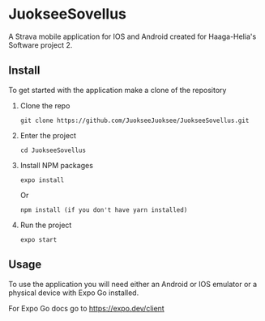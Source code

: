 # JuokseeSovellus

A Strava mobile application for IOS and Android created for Haaga-Helia's Software project 2. 


## Install 

To get started with the application make a clone of the repository 

1. Clone the repo
 
    `git clone https://github.com/JuokseeJuoksee/JuokseeSovellus.git`
    

2. Enter the project
 
     `cd JuokseeSovellus  `

3. Install NPM packages

     `expo install `
      
      Or

     ` npm install (if you don't have yarn installed) `
     
     
4. Run the project

      `expo start  `
      
## Usage

To use the application you will need either an Android or IOS emulator or a physical device with Expo Go installed.

For Expo Go docs go to https://expo.dev/client
